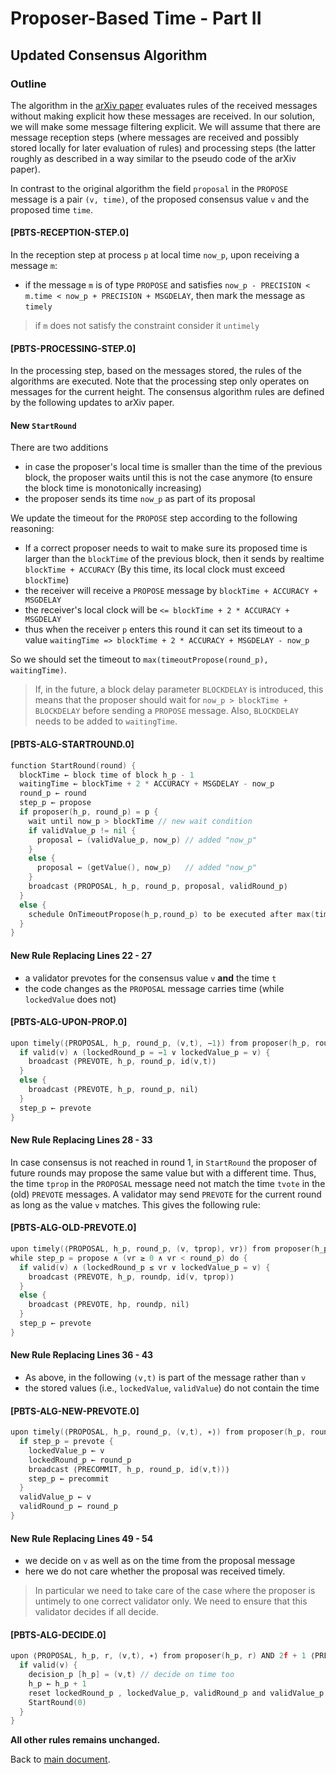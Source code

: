 # Proposer-Based Time - Part II

## Updated Consensus Algorithm

### Outline

The algorithm in the [arXiv paper][arXiv] evaluates rules of the received messages without making explicit how these messages are received. In our solution, we will make some message filtering explicit. We will assume that there are message reception steps (where messages are received and possibly stored locally for later evaluation of rules) and processing steps (the latter roughly as described in a way similar to the pseudo code of the arXiv paper).

In contrast to the original algorithm the field `proposal` in the `PROPOSE` message is a pair `(v, time)`, of the proposed consensus value `v` and the proposed time `time`.

#### **[PBTS-RECEPTION-STEP.0]**

In the reception step at process `p` at local time `now_p`, upon receiving a message `m`:

- if the message `m` is of type `PROPOSE` and satisfies `now_p - PRECISION <  m.time < now_p + PRECISION + MSGDELAY`, then mark the message as `timely`

> if `m` does not satisfy the constraint consider it `untimely`


#### **[PBTS-PROCESSING-STEP.0]**

In the processing step, based on the messages stored, the rules of the algorithms are
executed. Note that the processing step only operates on messages
for the current height. The consensus algorithm rules are defined by the following updates to arXiv paper.

#### New `StartRound`

There are two additions

- in case the proposer's local time is smaller than the time of the previous block, the proposer waits until this is not the case anymore (to ensure the block time is monotonically increasing)
- the proposer sends its time `now_p` as part of its proposal

We update the timeout for the `PROPOSE` step according to the following reasoning:

- If a correct proposer needs to wait to make sure its proposed time is larger than the `blockTime` of the previous block, then it sends by realtime `blockTime + ACCURACY` (By this time, its local clock must exceed `blockTime`)
- the receiver will receive a `PROPOSE` message by `blockTime + ACCURACY + MSGDELAY`
- the receiver's local clock will be `<= blockTime + 2 * ACCURACY + MSGDELAY`
- thus when the receiver `p` enters this round it can set its timeout to a value `waitingTime => blockTime + 2 * ACCURACY + MSGDELAY - now_p`

So we should set the timeout to `max(timeoutPropose(round_p), waitingTime)`.

> If, in the future, a block delay parameter `BLOCKDELAY` is introduced, this means
that the proposer should wait for `now_p > blockTime + BLOCKDELAY` before sending a `PROPOSE` message.
Also, `BLOCKDELAY` needs to be added to `waitingTime`.

#### **[PBTS-ALG-STARTROUND.0]**

```go
function StartRound(round) {
  blockTime ← block time of block h_p - 1
  waitingTime ← blockTime + 2 * ACCURACY + MSGDELAY - now_p
  round_p ← round
  step_p ← propose
  if proposer(h_p, round_p) = p {
    wait until now_p > blockTime // new wait condition
    if validValue_p != nil {
      proposal ← (validValue_p, now_p) // added "now_p"
    }
    else {
      proposal ← (getValue(), now_p)   // added "now_p"
    }
    broadcast ⟨PROPOSAL, h_p, round_p, proposal, validRound_p⟩
  }
  else {
    schedule OnTimeoutPropose(h_p,round_p) to be executed after max(timeoutPropose(round_p), waitingTime)
  }
}
```

#### New Rule Replacing Lines 22 - 27

- a validator prevotes for the consensus value `v` **and** the time `t`
- the code changes as the `PROPOSAL` message carries time (while `lockedValue` does not)

#### **[PBTS-ALG-UPON-PROP.0]**

```go
upon timely(⟨PROPOSAL, h_p, round_p, (v,t), −1⟩) from proposer(h_p, round_p) while step_p = propose do {
  if valid(v) ∧ (lockedRound_p = −1 ∨ lockedValue_p = v) {
    broadcast ⟨PREVOTE, h_p, round_p, id(v,t)⟩ 
  }
  else {
    broadcast ⟨PREVOTE, h_p, round_p, nil⟩ 
  }
  step_p ← prevote
}
```

#### New Rule Replacing Lines 28 - 33

In case consensus is not reached in round 1, in `StartRound` the proposer of future rounds may propose the same value but with a different time.
Thus, the time `tprop` in the `PROPOSAL` message need not match the time `tvote` in the (old) `PREVOTE` messages.
A validator may send `PREVOTE` for the current round as long as the value `v` matches.
This gives the following rule:

#### **[PBTS-ALG-OLD-PREVOTE.0]**

```go
upon timely(⟨PROPOSAL, h_p, round_p, (v, tprop), vr⟩) from proposer(h_p, round_p) AND 2f + 1 ⟨PREVOTE, h_p, vr, id((v, tvote)⟩ 
while step_p = propose ∧ (vr ≥ 0 ∧ vr < round_p) do {
  if valid(v) ∧ (lockedRound_p ≤ vr ∨ lockedValue_p = v) {
    broadcast ⟨PREVOTE, h_p, roundp, id(v, tprop)⟩
  }
  else {
    broadcast ⟨PREVOTE, hp, roundp, nil⟩
  }
  step_p ← prevote
}
```

#### New Rule Replacing Lines 36 - 43

- As above, in the following `(v,t)` is part of the message rather than `v`
- the stored values (i.e., `lockedValue`, `validValue`) do not contain the time

#### **[PBTS-ALG-NEW-PREVOTE.0]**

```go
upon timely(⟨PROPOSAL, h_p, round_p, (v,t), ∗⟩) from proposer(h_p, round_p) AND 2f + 1 ⟨PREVOTE, h_p, round_p, id(v,t)⟩ while valid(v) ∧ step_p ≥ prevote for the first time do {
  if step_p = prevote {
    lockedValue_p ← v
    lockedRound_p ← round_p
    broadcast ⟨PRECOMMIT, h_p, round_p, id(v,t))⟩ 
    step_p ← precommit
  }
  validValue_p ← v 
  validRound_p ← round_p
}
```

#### New Rule Replacing Lines 49 - 54

- we decide on `v` as well as on the time from the proposal message
- here we do not care whether the proposal was received timely.

> In particular we need to take care of the case where the proposer is untimely to one correct validator only. We need to ensure that this validator decides if all decide.

#### **[PBTS-ALG-DECIDE.0]**

```go
upon ⟨PROPOSAL, h_p, r, (v,t), ∗⟩ from proposer(h_p, r) AND 2f + 1 ⟨PRECOMMIT, h_p, r, id(v,t)⟩ while decisionp[h_p] = nil do {
  if valid(v) {
    decision_p [h_p] = (v,t) // decide on time too
    h_p ← h_p + 1
    reset lockedRound_p , lockedValue_p, validRound_p and validValue_p to initial values and empty message log 
    StartRound(0)
  }
}
```

**All other rules remains unchanged.**

Back to [main document][main].

[main]: ./pbts_001_draft.md

[arXiv]: https://arxiv.org/abs/1807.04938




